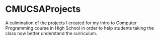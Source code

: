 # CMUCSAProjects
A culmination of the projects I created for my Intro to Computer Programming course in High School in order to help students taking the class now better understand the curriculum.

